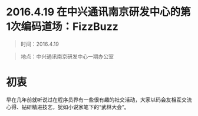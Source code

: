 2016.4.19 在中兴通讯南京研发中心的第1次编码道场：FizzBuzz
=========================================================

> 时间：2016.4.19

> 地点：中兴通讯南京研发中心一期办公室

# 初衷
早在几年前就听说过在程序员界有一些很有趣的社交活动，大家以码会友相互交流心得、钻研精进技艺，犹如小说家笔下的“武林大会”。
